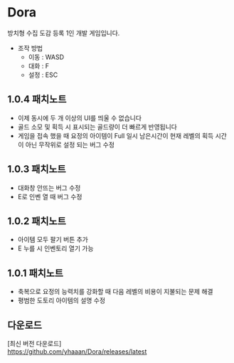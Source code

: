 # Dora
방치형 수집 도감 등록 1인 개발 게임입니다.<br>
* 조작 방법
  * 이동 : WASD
  * 대화 : F
  * 설정 : ESC

## 1.0.4 패치노트
* 이제 동시에 두 개 이상의 UI를 띄울 수 없습니다
* 골드 소모 및 획득 시 표시되는 골드량이 더 빠르게 반영됩니다
* 게임을 접속 했을 때 요정의 아이템이 Full 일시 남은시간이 현재 레벨의 획득 시간이 아닌 무작위로 설정 되는 버그 수정

## 1.0.3 패치노트
* 대화창 안뜨는 버그 수정
* E로 인벤 열 때 버그 수정 

## 1.0.2 패치노트
* 아이템 모두 팔기 버튼 추가<br>
* E 누를 시 인벤토리 열기 가능
## 1.0.1 패치노트
* 축복으로 요정의 능력치를 강화할 때 다음 레벨의 비용이 지불되는 문제 해결<br>
* 평범한 도토리 아이템의 설명 수정
## 다운로드
[최신 버전 다운로드]<br>
https://github.com/yhaaan/Dora/releases/latest
